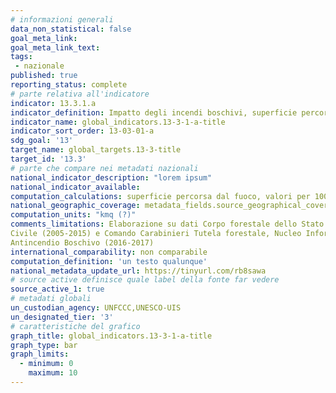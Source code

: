 ```yaml
---
# informazioni generali
data_non_statistical: false
goal_meta_link:
goal_meta_link_text:
tags:
 - nazionale
published: true
reporting_status: complete
# parte relativa all'indicatore
indicator: 13.3.1.a
indicator_definition: Impatto degli incendi boschivi, superficie percorsa dal fuoco per 1000km2
indicator_name: global_indicators.13-3-1-a-title
indicator_sort_order: 13-03-01-a
sdg_goal: '13'
target_name: global_targets.13-3-title
target_id: '13.3'
# parte che compare nei metadati nazionali
national_indicator_description: "lorem ipsum"
national_indicator_available:
computation_calculations: superficie percorsa dal fuoco, valori per 1000 kmq
national_geographic_coverage: metadata_fields.source_geographical_coverage_1
computation_units: "kmq (?)"
comments_limitations: Elaborazione su dati Corpo forestale dello Stato e Protezione
Civile (2005-2015) e Comando Carabinieri Tutela forestale, Nucleo Informativo
Antincendio Boschivo (2016-2017)
international_comparability: non comparabile
computation_definition: 'un testo qualunque'
national_metadata_update_url: https://tinyurl.com/rb8sawa
# source active definisce quale label della fonte far vedere
source_active_1: true
# metadati globali
un_custodian_agency: UNFCCC,UNESCO-UIS
un_designated_tier: '3'
# caratteristiche del grafico
graph_title: global_indicators.13-3-1-a-title
graph_type: bar
graph_limits:
  - minimum: 0
    maximum: 10
---
```

